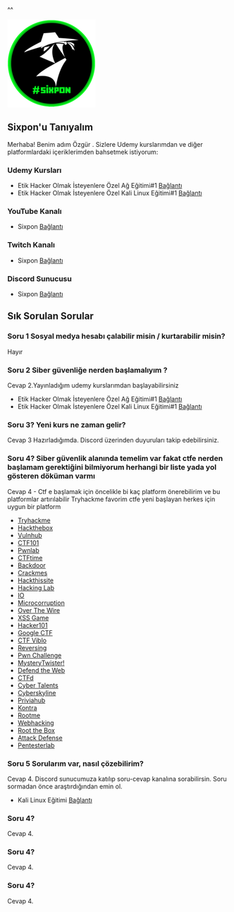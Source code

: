 ^^
<!DOCTYPE html>
<html lang="tr">
<head>
  <meta charset="UTF-8">
  <meta name="viewport" content="width=device-width, initial-scale=1.0">
  <link rel="stylesheet" href="https://cdnjs.cloudflare.com/ajax/libs/font-awesome/5.15.3/css/all.min.css" integrity="sha512-xFb2CvKDaWBS+8p09w7mOFHxvQCf7gW8b0ucVz/y9QbLepjK/Ku8LlzgN7E6xRvCt1eWTDjxE/3qX9zTlLml7g==" crossorigin="anonymous" referrerpolicy="no-referrer" />
  
</head>
<body>
  <div align="left">
    <img src="https://github.com/SongulKizilay/Sixpon-Sorular/blob/main/logo%20(2).png" alt="Sixpon Logo" width="200"/>
  </div>

  <h2>Sixpon'u Tanıyalım</h2>

  <p>Merhaba! Benim adım Özgür . Sizlere Udemy kurslarımdan ve diğer platformlardaki içeriklerimden bahsetmek istiyorum:</p>

  <h3>Udemy Kursları</h3>

  <ul>
    <li>Etik Hacker Olmak İsteyenlere Özel Ağ Eğitimi#1 <a href="https://bit.ly/udemynetwork">Bağlantı</a></li>
    <li>Etik Hacker Olmak İsteyenlere Özel Kali Linux Eğitimi#1 <a href="https://bit.ly/udemykali">Bağlantı</a></li>
  </ul>

  <h3>YouTube Kanalı</h3>

  <ul>
    <li>Sixpon <a href="https://www.youtube.com/@Sixpon">Bağlantı</a></li>
  </ul>

  <h3>Twitch Kanalı</h3>

  <ul>
    <li>Sixpon <a href="https://www.twitch.tv/sixpon">Bağlantı</a></li>
  </ul>

  <h3>Discord Sunucusu</h3>

  <ul>
    <li>Sixpon <a href="https://discord.com/invite/umHxrSKns7">Bağlantı</a></li>
  </ul>

  <h2>Sık Sorulan Sorular</h2>

  <div class="faq-item">
    <i class="fas fa-question-circle"></i>
    <h3>Soru 1 Sosyal medya hesabı çalabilir misin / kurtarabilir misin?</h3>
    <p>Hayır</p>
  </div>

  <div class="faq-item">
    <div class="faq-item">
  <i class="fas fa-question-circle"></i>
  <h3>Soru 2 Siber güvenliğe nerden başlamalıyım ?</h3>
  <p>Cevap 2.Yayınladığım udemy kurslarımdan başlayabilirsiniz </p>
  <ul>
    <li>Etik Hacker Olmak İsteyenlere Özel Ağ Eğitimi#1 <a href="https://bit.ly/udemynetwork">Bağlantı</a></li>
    <li>Etik Hacker Olmak İsteyenlere Özel Kali Linux Eğitimi#1 <a href="https://bit.ly/udemykali">Bağlantı</a></li>
  </ul>


</div>
<div class="faq-item">
  <i class="fas fa-question-circle"></i>
  <h3>Soru 3? Yeni kurs ne zaman gelir? </h3>
  <p>Cevap 3 Hazırladığımda. Discord üzerinden duyuruları takip edebilirsiniz.</p>
</div>
<div class="faq-item">
  <i class="fas fa-question-circle"></i>
  <h3>Soru 4? Siber güvenlik alanında temelim var fakat ctfe nerden başlamam gerektiğini bilmiyorum herhangi bir liste yada yol gösteren döküman varmı </h3>
  <p>Cevap 4 - Ctf e başlamak için öncelikle bi kaç platform önerebilirim ve bu platformlar artırılabilir Tryhackme favorim ctfe yeni başlayan herkes için uygun bir platform 
<ul>
  <li><a href="https://tryhackme.com/paths">Tryhackme</a></li>
  <li><a href="https://www.hackthebox.com/">Hackthebox</a></li>
  <li><a href="https://www.vulnhub.com/">Vulnhub</a></li>
  <li><a href="https://ctf101.org/">CTF101</a></li>
  <li><a href="https://pwnable.xyz/challenges/">Pwnlab</a></li>
  <li><a href="https://ctftime.org/">CTFtime</a></li>
  <li><a href="https://backdoor.sdslabs.co/challenges/2013-BIN-50">Backdoor</a></li>
  <li><a href="https://crackmes.one/">Crackmes</a></li>
  <li><a href="https://www.hackthissite.org/">Hackthissite</a></li>
  <li><a href="https://hacking-lab.com/">Hacking Lab</a></li>
  <li><a href="http://io.netgarage.org/">IO</a></li>
  <li><a href="https://microcorruption.com/login">Microcorruption</a></li>
  <li><a href="https://overthewire.org/wargames/">Over The Wire</a></li>
  <li><a href="https://xss-game.appspot.com/">XSS Game</a></li>
  <li><a href="https://ctf.hacker101.com/">Hacker101</a></li>
  <li><a href="https://capturetheflag.withgoogle.com/">Google CTF</a></li>
  <li><a href="https://ctf.viblo.asia/landing">CTF Viblo</a></li>
  <li><a href="http://reversing.kr/">Reversing</a></li>
  <li><a href="http://pwn.eonew.cn/">Pwn Challenge</a></li>
  <li><a href="https://mysterytwister.org/home/welcome/">MysteryTwister!</a></li>
  <li><a href="https://defendtheweb.net/">Defend the Web</a></li>
  <li><a href="https://ctfd.io/">CTFd</a></li>
  <li><a href="https://cybertalents.com/">Cyber Talents</a></li>
  <li><a href="https://cyberskyline.com/">Cyberskyline</a></li>
  <li><a href="https://priviahub.com/">Priviahub</a></li>
  <li><a href="https://application.security/">Kontra</a></li>
  <li><a href="https://www.root-me.org/?lang=en">Rootme</a></li>
  <li><a href="https://webhacking.kr/chall.php">Webhacking</a></li>
  <li><a href="https://root-the-box.com/">Root the Box</a></li>
  <li><a href="https://attackdefense.com/">Attack Defense</a></li>
  <li><a href="https://pentesterlab.com/">Pentesterlab</a></li>
</ul>

   
 </p>
</div>

   <div class="faq-item">
  <i class="fas fa-question-circle"></i>
  <h3>Soru 5 Sorularım var, nasıl çözebilirim? </h3>
  <p>Cevap 4. Discord sunucumuza katılıp soru-cevap kanalına sorabilirsin. Soru sormadan önce araştırdığından emin ol. </p>

  <ul>
    <li>Kali Linux Eğitimi <a href="https://www.youtube.com/playlist?list=PL5e6atpW70feftvDLmqvD-30bozFSVFJ4">Bağlantı</a></li>
  </ul>  
  </div>

   <div class="faq-item">
  <i class="fas fa-question-circle"></i>
  <h3>Soru 4? </h3>
  <p>Cevap 4.</p>
</div>

   <div class="faq-item">
  <i class="fas fa-question-circle"></i>
  <h3>Soru 4? </h3>
  <p>Cevap 4.</p>
</div>

   <div class="faq-item">
  <i class="fas fa-question-circle"></i>
  <h3>Soru 4? </h3>
  <p>Cevap 4.</p>
</div>



